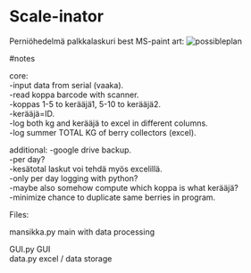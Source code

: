 # Scale-inator
Perniöhedelmä palkkalaskuri
best MS-paint art:
![possibleplan](https://user-images.githubusercontent.com/46355010/123144712-a7aec900-d464-11eb-9ec2-39262f5c3c75.png)

#notes

core:  
-input data from serial (vaaka).  
-read koppa barcode with scanner.  
-koppas 1-5 to kerääjä1, 5-10 to kerääjä2.  
-kerääjä=ID.  
-log both kg and kerääjä to excel in different columns.  
-log summer TOTAL KG of berry collectors (excel).  

additional:
-google drive backup.  
-per day?  
-kesätotal laskut voi tehdä myös excelillä.  
-only per day logging with python?  
-maybe also somehow compute which koppa is what kerääjä?  
-minimize chance to duplicate same berries in program.  


Files:

mansikka.py main with data processing  

GUI.py GUI  
data.py excel / data storage  
